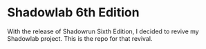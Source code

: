 # Shadowlab 6th Edition

With the release of Shadowrun Sixth Edition, I decided to revive my Shadowlab project.  This is the repo for that revival.